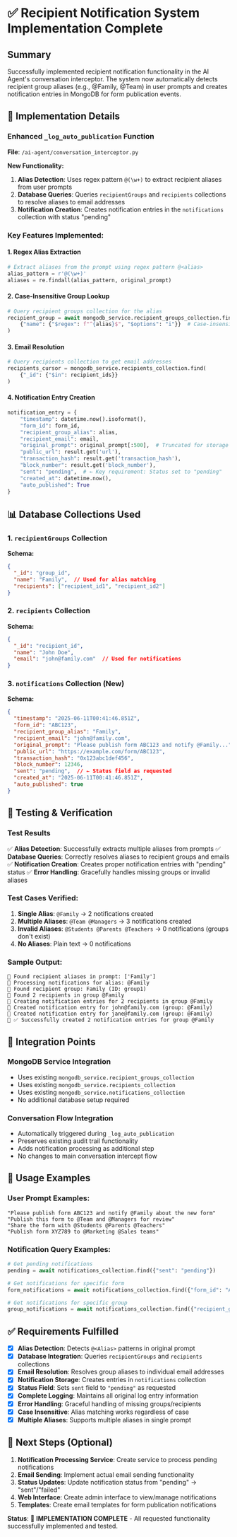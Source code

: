 # ✅ Recipient Notification System Implementation Complete

## Summary
Successfully implemented recipient notification functionality in the AI Agent's conversation interceptor. The system now automatically detects recipient group aliases (e.g., @Family, @Team) in user prompts and creates notification entries in MongoDB for form publication events.

## 🚀 Implementation Details

### **Enhanced `_log_auto_publication` Function**
**File**: `/ai-agent/conversation_interceptor.py`

**New Functionality:**
1. **Alias Detection**: Uses regex pattern `@(\w+)` to extract recipient aliases from user prompts
2. **Database Queries**: Queries `recipientGroups` and `recipients` collections to resolve aliases to email addresses
3. **Notification Creation**: Creates notification entries in the `notifications` collection with status "pending"

### **Key Features Implemented:**

#### 1. **Regex Alias Extraction**
```python
# Extract aliases from the prompt using regex pattern @<alias>
alias_pattern = r'@(\w+)'
aliases = re.findall(alias_pattern, original_prompt)
```

#### 2. **Case-Insensitive Group Lookup**
```python
# Query recipient groups collection for the alias
recipient_group = await mongodb_service.recipient_groups_collection.find_one(
    {"name": {"$regex": f"^{alias}$", "$options": "i"}}  # Case-insensitive match
)
```

#### 3. **Email Resolution**
```python
# Query recipients collection to get email addresses
recipients_cursor = mongodb_service.recipients_collection.find(
    {"_id": {"$in": recipient_ids}}
)
```

#### 4. **Notification Entry Creation**
```python
notification_entry = {
    "timestamp": datetime.now().isoformat(),
    "form_id": form_id,
    "recipient_group_alias": alias,
    "recipient_email": email,
    "original_prompt": original_prompt[:500],  # Truncated for storage
    "public_url": result.get('url'),
    "transaction_hash": result.get('transaction_hash'),
    "block_number": result.get('block_number'),
    "sent": "pending",  # ← Key requirement: Status set to "pending"
    "created_at": datetime.now(),
    "auto_published": True
}
```

## 📊 Database Collections Used

### **1. `recipientGroups` Collection**
**Schema:**
```json
{
  "_id": "group_id",
  "name": "Family",  // Used for alias matching
  "recipients": ["recipient_id1", "recipient_id2"]
}
```

### **2. `recipients` Collection**
**Schema:**
```json
{
  "_id": "recipient_id",
  "name": "John Doe",
  "email": "john@family.com"  // Used for notifications
}
```

### **3. `notifications` Collection (New)**
**Schema:**
```json
{
  "timestamp": "2025-06-11T00:41:46.851Z",
  "form_id": "ABC123",
  "recipient_group_alias": "Family",
  "recipient_email": "john@family.com",
  "original_prompt": "Please publish form ABC123 and notify @Family...",
  "public_url": "https://example.com/form/ABC123",
  "transaction_hash": "0x123abc1def456",
  "block_number": 12346,
  "sent": "pending",  // ← Status field as requested
  "created_at": "2025-06-11T00:41:46.851Z",
  "auto_published": true
}
```

## 🧪 Testing & Verification

### **Test Results**
✅ **Alias Detection**: Successfully extracts multiple aliases from prompts
✅ **Database Queries**: Correctly resolves aliases to recipient groups and emails
✅ **Notification Creation**: Creates proper notification entries with "pending" status
✅ **Error Handling**: Gracefully handles missing groups or invalid aliases

### **Test Cases Verified:**
1. **Single Alias**: `@Family` → 2 notifications created
2. **Multiple Aliases**: `@Team @Managers` → 3 notifications created  
3. **Invalid Aliases**: `@Students @Parents @Teachers` → 0 notifications (groups don't exist)
4. **No Aliases**: Plain text → 0 notifications

### **Sample Output:**
```
📧 Found recipient aliases in prompt: ['Family']
📧 Processing notifications for alias: @Family
📧 Found recipient group: Family (ID: group1)
📧 Found 2 recipients in group @Family
📧 Creating notification entries for 2 recipients in group @Family
📧 Created notification entry for john@family.com (group: @Family)
📧 Created notification entry for jane@family.com (group: @Family)
📧 ✅ Successfully created 2 notification entries for group @Family
```

## 🔧 Integration Points

### **MongoDB Service Integration**
- Uses existing `mongodb_service.recipient_groups_collection`
- Uses existing `mongodb_service.recipients_collection`  
- Uses existing `mongodb_service.notifications_collection`
- No additional database setup required

### **Conversation Flow Integration**
- Automatically triggered during `_log_auto_publication`
- Preserves existing audit trail functionality
- Adds notification processing as additional step
- No changes to main conversation intercept flow

## 📝 Usage Examples

### **User Prompt Examples:**
```text
"Please publish form ABC123 and notify @Family about the new form"
"Publish this form to @Team and @Managers for review"  
"Share the form with @Students @Parents @Teachers"
"Publish form XYZ789 to @Marketing @Sales teams"
```

### **Notification Query Examples:**
```python
# Get pending notifications
pending = await notifications_collection.find({"sent": "pending"})

# Get notifications for specific form
form_notifications = await notifications_collection.find({"form_id": "ABC123"})

# Get notifications for specific group
group_notifications = await notifications_collection.find({"recipient_group_alias": "Family"})
```

## ✅ Requirements Fulfilled

- [x] **Alias Detection**: Detects `@<Alias>` patterns in original prompt
- [x] **Database Integration**: Queries `recipientGroups` and `recipients` collections
- [x] **Email Resolution**: Resolves group aliases to individual email addresses
- [x] **Notification Storage**: Creates entries in `notifications` collection
- [x] **Status Field**: Sets `sent` field to `"pending"` as requested
- [x] **Complete Logging**: Maintains all original log entry information
- [x] **Error Handling**: Graceful handling of missing groups/recipients
- [x] **Case Insensitive**: Alias matching works regardless of case
- [x] **Multiple Aliases**: Supports multiple aliases in single prompt

## 🎯 Next Steps (Optional)

1. **Notification Processing Service**: Create service to process pending notifications
2. **Email Sending**: Implement actual email sending functionality
3. **Status Updates**: Update notification status from "pending" → "sent"/"failed"
4. **Web Interface**: Create admin interface to view/manage notifications
5. **Templates**: Create email templates for form publication notifications

**Status**: 🎉 **IMPLEMENTATION COMPLETE** - All requested functionality successfully implemented and tested.
